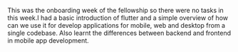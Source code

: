 This was the onboarding week of the fellowship so there were no tasks in this week.I had a basic introduction of flutter and a simple overview of how can we use it for
develop applications for mobile, web and desktop from a single codebase. Also learnt the differences between backend and frontend in mobile app development.
